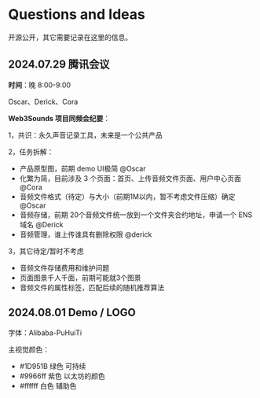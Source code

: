 # Questions and Ideas

开源公开，其它需要记录在这里的信息。

## **2024.07.29 腾讯会议**

**时间**：晚 8:00-9:00

Oscar、Derick、Cora

**Web3Sounds 项目同频会纪要**：

1，共识：永久声音记录工具，未来是一个公共产品

2，任务拆解：

- 产品原型图，前期 demo UI极简 @Oscar
- 化繁为简，目前涉及 3 个页面：首页、上传音频文件页面、用户中心页面 @Cora
- 音频文件格式（待定）与大小（前期1M以内，暂不考虑文件压缩）确定 @Oscar
- 音频存储，前期 20个音频文件统一放到一个文件夹合约地址，申请一个 ENS 域名 @Derick
- 音频管理，谁上传谁具有删除权限 @derick

3，其它待定/暂时不考虑  

- 音频文件存储费用和维护问题
- 页面图景千人千面，前期可能就3个图景
- 音频文件的属性标签，匹配后续的随机推荐算法



## 2024.08.01 Demo / LOGO 

字体：Alibaba-PuHuiTi

主视觉颜色：

- #1D951B 绿色   可持续
- #9966ff   紫色  以太坊的颜色
- #ffffff 白色 辅助色
